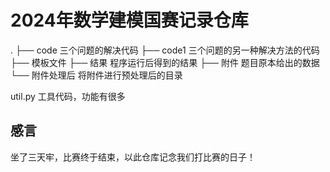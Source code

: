 # 2024年数学建模国赛记录仓库

.
├── code      三个问题的解决代码
├── code1    三个问题的另一种解决方法的代码
├── 模板文件
├── 结果		程序运行后得到的结果
├── 附件		题目原本给出的数据
└── 附件处理后 将附件进行预处理后的目录

util.py 	工具代码，功能有很多

## 感言

坐了三天牢，比赛终于结束，以此仓库记念我们打比赛的日子！
